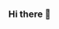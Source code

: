 ### Hi there 👋

<!--
**chj0919/chj0919** is a ✨ _special_ ✨ repository because its `README.md` (this file) appears on your GitHub profile.

I'm a college student majoring in software living in Korea.
I like to eat delicious food and listen to music.
